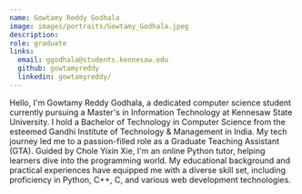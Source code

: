 ```yaml
---
name: Gowtamy Reddy Godhala
image: images/portraits/Gowtamy_Godhala.jpeg
description: 
role: graduate
links:
  email: ggodhala@students.kennesaw.edu
  github: gowtamyreddy
  linkedin: gowtamyreddy/
---
```

<!-- Personal description goes here -->
Hello, I'm Gowtamy Reddy Godhala, a dedicated computer science student currently pursuing a Master's in Information Technology at Kennesaw State University. I hold a Bachelor of Technology in Computer Science from the esteemed Gandhi Institute of Technology & Management in India.
My tech journey led me to a passion-filled role as a Graduate Teaching Assistant (GTA). Guided by Chole Yixin Xie, I'm an online Python tutor, helping learners dive into the programming world.
My educational background and practical experiences have equipped me with a diverse skill set, including proficiency in Python, C++, C, and various web development technologies.